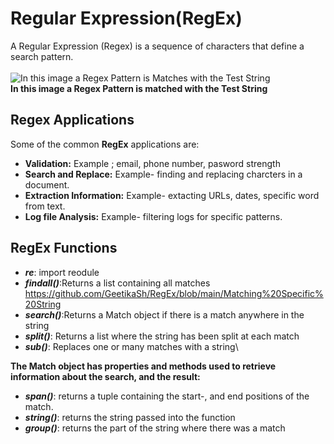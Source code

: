# Regular Expression(RegEx)
A Regular Expression (Regex) is a sequence of characters that define a search pattern.\
\
![In this image a Regex Pattern is Matches with the Test String](https://s3.amazonaws.com/hr-challenge-images/13619/1449634776-aeeb4b9294-ach01_.png)\
**In this image a Regex Pattern is matched with the Test String**

## Regex Applications
Some of the common **RegEx** applications are:
- **Validation:** Example ; email, phone number, pasword strength
- **Search and Replace:** Example- finding and replacing charcters in a document.
- **Extraction Information:** Example- extacting URLs, dates, specific word from text.
- **Log file Analysis:** Example- filtering logs for specific patterns.

## RegEx Functions

* ***re***: import reodule
* ***findall()***:Returns a list containing all matches https://github.com/GeetikaSh/RegEx/blob/main/Matching%20Specific%20String
* ***search()***:Returns a Match object if there is a match anywhere in the string
* ***split()***: Returns a list where the string has been split at each match
* ***sub()***:	 Replaces one or many matches with a string\

**The Match object has properties and methods used to retrieve information about the search, and the result:**
* ***span()***: returns a tuple containing the start-, and end positions of the match.
* ***string()***: returns the string passed into the function
* ***group()***: returns the part of the string where there was a match




